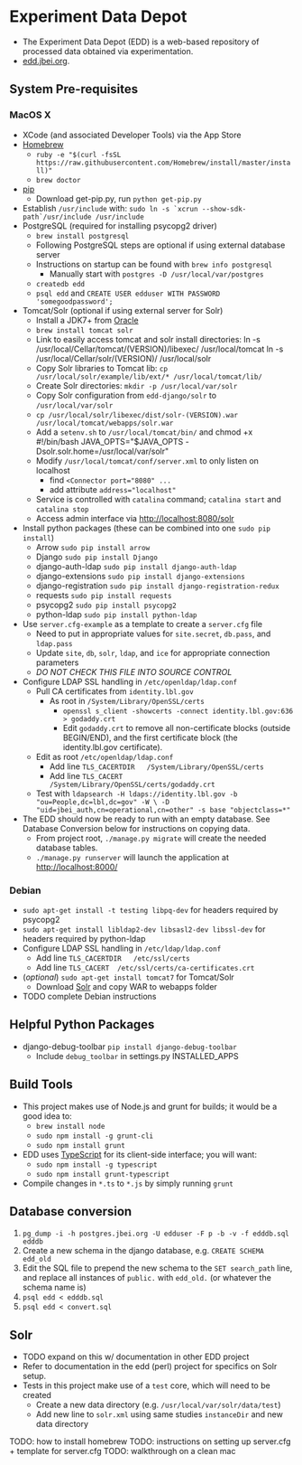 # Experiment Data Depot

 * The Experiment Data Depot (EDD) is a web-based repository of processed data
    obtained via experimentation.
 * [edd.jbei.org](https://edd.jbei.org).

## System Pre-requisites
### MacOS X
 * XCode (and associated Developer Tools) via the App Store
 * [Homebrew](http://brew.sh)
    * `ruby -e "$(curl -fsSL https://raw.githubusercontent.com/Homebrew/install/master/install)"`
    * `brew doctor`
 * [pip](https://pip.pypa.io)
    * Download get-pip.py, run `python get-pip.py`
 * Establish `/usr/include` with: ``sudo ln -s `xcrun --show-sdk-path`/usr/include /usr/include``
 * PostgreSQL (required for installing psycopg2 driver)
    * `brew install postgresql`
    * Following PostgreSQL steps are optional if using external database server
    * Instructions on startup can be found with `brew info postgresql`
        * Manually start with `postgres -D /usr/local/var/postgres`
    * `createdb edd`
    * `psql edd` and `CREATE USER edduser WITH PASSWORD 'somegoodpassword';`
 * Tomcat/Solr (optional if using external server for Solr)
    * Install a JDK7+ from [Oracle](http://java.oracle.com)
    * `brew install tomcat solr`
    * Link to easily access tomcat and solr install directories:
            ln -s /usr/local/Cellar/tomcat/(VERSION)/libexec/ /usr/local/tomcat
            ln -s /usr/local/Cellar/solr/(VERSION)/ /usr/local/solr
    * Copy Solr libraries to Tomcat lib:
      `cp /usr/local/solr/example/lib/ext/* /usr/local/tomcat/lib/`
    * Create Solr directories:
      `mkdir -p /usr/local/var/solr`
    * Copy Solr configuration from `edd-django/solr` to `/usr/local/var/solr`
    * `cp /usr/local/solr/libexec/dist/solr-(VERSION).war /usr/local/tomcat/webapps/solr.war`
    * Add a `setenv.sh` to `/usr/local/tomcat/bin/` and chmod +x
            #!/bin/bash
            JAVA_OPTS="$JAVA_OPTS -Dsolr.solr.home=/usr/local/var/solr"
    * Modify `/usr/local/tomcat/conf/server.xml` to only listen on localhost
        * find `<Connector port="8080" ...`
        * add attribute `address="localhost"`
    * Service is controlled with `catalina` command; `catalina start` and `catalina stop`
    * Access admin interface via <http://localhost:8080/solr>
 * Install python packages (these can be combined into one `sudo pip install`)
    * Arrow `sudo pip install arrow`
    * Django `sudo pip install Django`
    * django-auth-ldap `sudo pip install django-auth-ldap`
    * django-extensions `sudo pip install django-extensions`
    * django-registration `sudo pip install django-registration-redux`
    * requests `sudo pip install requests`
    * psycopg2 `sudo pip install psycopg2`
    * python-ldap `sudo pip install python-ldap`
 * Use `server.cfg-example` as a template to create a `server.cfg` file
    * Need to put in appropriate values for `site.secret`, `db.pass`, and `ldap.pass`
    * Update `site`, `db`, `solr`, `ldap`, and `ice` for appropriate connection parameters
    * _*DO NOT CHECK THIS FILE INTO SOURCE CONTROL*_
 * Configure LDAP SSL handling in `/etc/openldap/ldap.conf`
    * Pull CA certificates from `identity.lbl.gov`
        * As root in `/System/Library/OpenSSL/certs`
            * `openssl s_client -showcerts -connect identity.lbl.gov:636 > godaddy.crt`
            * Edit `godaddy.crt` to remove all non-certificate blocks (outside BEGIN/END), and the
              first certificate block (the identity.lbl.gov certificate).
    * Edit as root `/etc/openldap/ldap.conf`
        * Add line `TLS_CACERTDIR   /System/Library/OpenSSL/certs`
        * Add line `TLS_CACERT      /System/Library/OpenSSL/certs/godaddy.crt`
    * Test with `ldapsearch -H ldaps://identity.lbl.gov -b "ou=People,dc=lbl,dc=gov" -W \
      -D "uid=jbei_auth,cn=operational,cn=other" -s base "objectclass=*"`
 * The EDD should now be ready to run with an empty database. See Database Conversion below for
   instructions on copying data.
    * From project root, `./manage.py migrate` will create the needed database tables.
    * `./manage.py runserver` will launch the application at <http://localhost:8000/>
### Debian
 * `sudo apt-get install -t testing libpq-dev` for headers required by psycopg2
 * `sudo apt-get install libldap2-dev libsasl2-dev libssl-dev` for headers
    required by python-ldap
 * Configure LDAP SSL handling in `/etc/ldap/ldap.conf`
    * Add line `TLS_CACERTDIR   /etc/ssl/certs`
    * Add line `TLS_CACERT  /etc/ssl/certs/ca-certificates.crt`
 * (_optional_) `sudo apt-get install tomcat7` for Tomcat/Solr
    * Download [Solr](http://lucene.apache.org/solr/) and copy WAR to webapps folder
 * TODO complete Debian instructions
 
## Helpful Python Packages
 * django-debug-toolbar `pip install django-debug-toolbar`
    * Include `debug_toolbar` in settings.py INSTALLED_APPS

## Build Tools
 * This project makes use of Node.js and grunt for builds; it would be a good
    idea to:
    * `brew install node`
    * `sudo npm install -g grunt-cli`
    * `sudo npm install grunt`
 * EDD uses [TypeScript](http://typescriptlang.org) for its client-side
    interface; you will want:
    * `sudo npm install -g typescript`
    * `sudo npm install grunt-typescript`
 * Compile changes in `*.ts` to `*.js` by simply running `grunt` 

## Database conversion
 1. `pg_dump -i -h postgres.jbei.org -U edduser -F p -b -v -f edddb.sql edddb`
 2. Create a new schema in the django database, e.g. `CREATE SCHEMA edd_old`
 3. Edit the SQL file to prepend the new schema to the `SET search_path` line,
    and replace all instances of `public.` with `edd_old.` (or whatever the
    schema name is)
 4. `psql edd < edddb.sql`
 5. `psql edd < convert.sql`

## Solr
 * TODO expand on this w/ documentation in other EDD project
 * Refer to documentation in the edd (perl) project for specifics on Solr setup.
 * Tests in this project make use of a `test` core, which will need to be created
    * Create a new data directory (e.g. `/usr/local/var/solr/data/test`)
    * Add new line to `solr.xml` using same studies `instanceDir` and new data directory

TODO: how to install homebrew
TODO: instructions on setting up server.cfg + template for server.cfg
TODO: walkthrough on a clean mac 
